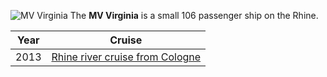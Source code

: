 ![MV Virginia](2013/rhine_cruise/DSCF4703.JPG)
The **MV Virginia** is a small
106 passenger ship on the Rhine.

|Year|Cruise|
|-|-|
|2013|[Rhine river cruise from Cologne](2013/rhine_cruise)|
